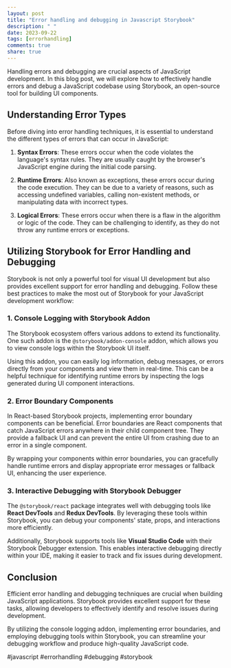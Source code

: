 ```yaml
---
layout: post
title: "Error handling and debugging in Javascript Storybook"
description: " "
date: 2023-09-22
tags: [errorhandling]
comments: true
share: true
---
```


Handling errors and debugging are crucial aspects of JavaScript development. In this blog post, we will explore how to effectively handle errors and debug a JavaScript codebase using Storybook, an open-source tool for building UI components.

## Understanding Error Types

Before diving into error handling techniques, it is essential to understand the different types of errors that can occur in JavaScript:

1. **Syntax Errors**: These errors occur when the code violates the language's syntax rules. They are usually caught by the browser's JavaScript engine during the initial code parsing.

2. **Runtime Errors**: Also known as exceptions, these errors occur during the code execution. They can be due to a variety of reasons, such as accessing undefined variables, calling non-existent methods, or manipulating data with incorrect types.

3. **Logical Errors**: These errors occur when there is a flaw in the algorithm or logic of the code. They can be challenging to identify, as they do not throw any runtime errors or exceptions.

## Utilizing Storybook for Error Handling and Debugging

Storybook is not only a powerful tool for visual UI development but also provides excellent support for error handling and debugging. Follow these best practices to make the most out of Storybook for your JavaScript development workflow:

### 1. Console Logging with Storybook Addon

The Storybook ecosystem offers various addons to extend its functionality. One such addon is the `@storybook/addon-console` addon, which allows you to view console logs within the Storybook UI itself.

Using this addon, you can easily log information, debug messages, or errors directly from your components and view them in real-time. This can be a helpful technique for identifying runtime errors by inspecting the logs generated during UI component interactions.

### 2. Error Boundary Components

In React-based Storybook projects, implementing error boundary components can be beneficial. Error boundaries are React components that catch JavaScript errors anywhere in their child component tree. They provide a fallback UI and can prevent the entire UI from crashing due to an error in a single component.

By wrapping your components within error boundaries, you can gracefully handle runtime errors and display appropriate error messages or fallback UI, enhancing the user experience.

### 3. Interactive Debugging with Storybook Debugger

The `@storybook/react` package integrates well with debugging tools like **React DevTools** and **Redux DevTools**. By leveraging these tools within Storybook, you can debug your components' state, props, and interactions more efficiently.

Additionally, Storybook supports tools like **Visual Studio Code** with their Storybook Debugger extension. This enables interactive debugging directly within your IDE, making it easier to track and fix issues during development.

## Conclusion

Efficient error handling and debugging techniques are crucial when building JavaScript applications. Storybook provides excellent support for these tasks, allowing developers to effectively identify and resolve issues during development.

By utilizing the console logging addon, implementing error boundaries, and employing debugging tools within Storybook, you can streamline your debugging workflow and produce high-quality JavaScript code.

#javascript #errorhandling #debugging #storybook